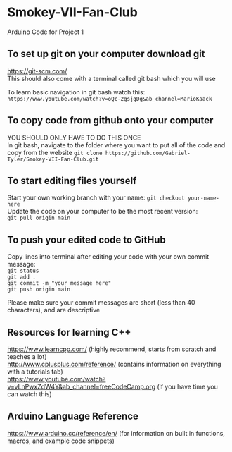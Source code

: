 # Smokey-VII-Fan-Club
Arduino Code for Project 1

## To set up git on your computer download git 
https://git-scm.com/  
This should also come with a terminal called git bash which you will use  
  
To learn basic navigation in git bash watch this:  
`https://www.youtube.com/watch?v=oQc-2gsjgDg&ab_channel=MarioKaack`  

## To copy code from github onto your computer  
YOU SHOULD ONLY HAVE TO DO THIS ONCE  
In git bash, navigate to the folder where you want to put all of the code and copy from the website
`git clone https://github.com/Gabriel-Tyler/Smokey-VII-Fan-Club.git`

## To start editing files yourself  
Start your own working branch with your name:
`git checkout your-name-here`  
Update the code on your computer to be the most recent version:  
`git pull origin main`  
  
## To push your edited code to GitHub
Copy lines into terminal after editing your code with your own commit message:  
`git status`  
`git add .`  
`git commit -m "your message here"`  
`git push origin main`  

Please make sure your commit messages are short (less than 40 characters), and are descriptive  
  
## Resources for learning C++  
https://www.learncpp.com/ (highly recommend, starts from scratch and teaches a lot)  
http://www.cplusplus.com/reference/ (contains information on everything with a tutorials tab)  
https://www.youtube.com/watch?v=vLnPwxZdW4Y&ab_channel=freeCodeCamp.org (if you have time you can watch this)  

## Arduino Language Reference  
https://www.arduino.cc/reference/en/ (for information on built in functions, macros, and example code snippets)  

